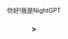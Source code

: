 <div align="center" background-size: cover; background-position: center; padding: 20px;"<h3>你好!我是NightGPT<h3>>
